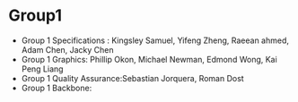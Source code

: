 # Group1 

- Group 1 Specifications : Kingsley Samuel, Yifeng Zheng, Raeean ahmed, Adam Chen, Jacky Chen
- Group 1 Graphics: Phillip Okon, Michael Newman, Edmond Wong, Kai Peng Liang
- Group 1 Quality Assurance:Sebastian Jorquera, Roman Dost
- Group 1 Backbone: 
